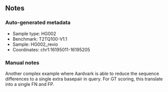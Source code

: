 ## Notes
### Auto-generated metadata
* Sample type: HG002
* Benchmark: T2TQ100-V1.1
* Sample: HG002_revio
* Coordinates: chr1:16195011-16195205

### Manual notes
Another complex example where Aardvark is able to reduce the sequence differences to a single extra basepair in query.
For GT scoring, this translate into a single FN and FP.
